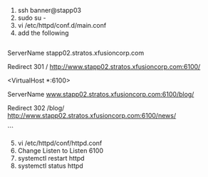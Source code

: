 1. ssh banner@stapp03
2. sudo su -
3. vi /etc/httpd/conf.d/main.conf
4. add the following
   ``` <VirtualHost *:6100>

ServerName stapp02.stratos.xfusioncorp.com

Redirect 301 / http://www.stapp02.stratos.xfusioncorp.com:6100/

</VirtualHost>

 

<VirtualHost *:6100>

ServerName www.stapp02.stratos.xfusioncorp.com:6100/blog/

Redirect 302 /blog/ http://www.stapp02.stratos.xfusioncorp.com:6100/news/

</VirtualHost>
```

5. vi /etc/httpd/conf/httpd.conf
6. Change Listen to Listen 6100
7. systemctl restart httpd
8. systemctl status httpd